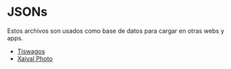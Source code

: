 # JSONs
Estos archivos son usados como base de datos para cargar en otras webs y apps.
- [Tiswagos](https://tiswagos.tumblr.com/)
- [Xaival Photo](https://xaival-photo.tumblr.com/)
